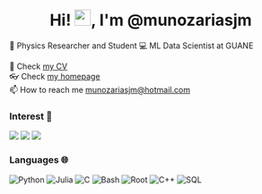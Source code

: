 
<h1 align="center">
  Hi! <img src="https://github.com/TheDudeThatCode/TheDudeThatCode/blob/master/Assets/Hi.gif" width="29px">, 
  I'm @munozariasjm
 </h1>
 
 🧪 Physics Researcher and Student
 💻 ML Data Scientist at GUANE
 

📜 Check [my CV](http://munozariasjm.pythonanywhere.com/)<br>
👓 Check [my homepage](https://munozariasjm.github.io/)<br>
📫 How to reach me munozariasjm@hotmail.com<br>


### Interest 👀 

[![](https://img.shields.io/badge/-⚛️%20Physics-000)]()
[![](https://img.shields.io/badge/-🦾%20MachineLearning-000)]()
[![](https://img.shields.io/badge/-📝%20NLP-000)]()

### Languages 🌐

![Python](https://img.shields.io/badge/-Python-000?&logo=Python)
![Julia](https://img.shields.io/badge/-Julia-000?&logo=Julia)
![C](https://img.shields.io/badge/-C-000?&logo=C)
![Bash](https://img.shields.io/badge/-Bash-000?&logo=Bash&logoColor=007396)
![Root](https://img.shields.io/badge/-Root-000?&logo=Root)
![C++](https://img.shields.io/badge/-C++-000?&logo=c%2b%2b&logoColor=00599C)
![SQL](https://img.shields.io/badge/-SQL-000?&logo=MySQL)
